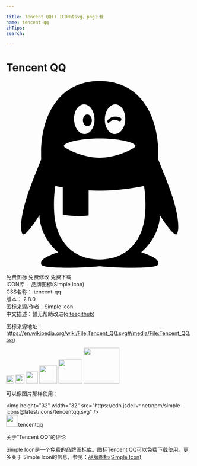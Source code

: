 ```yaml
---

title: Tencent QQ() ICON转svg、png下载
name: tencent-qq
zhTips: 
search: 

---
```


# Tencent QQ  <small style="font-size: 60%;font-weight: 100"></small>

<div id="svg" class="svg-wrap">
<svg xmlns="http://www.w3.org/2000/svg" role="img" viewBox="0 0 24 24"><title>Tencent QQ icon</title><path d="M21.395 15.035a39.548 39.548 0 0 0-.803-2.264l-1.079-2.695c.001-.032.014-.562.014-.836C19.526 4.632 17.351 0 12 0S4.474 4.632 4.474 9.241c0 .274.013.804.014.836l-1.08 2.695a38.97 38.97 0 0 0-.802 2.264c-1.021 3.283-.69 4.643-.438 4.673.54.065 2.103-2.472 2.103-2.472 0 1.469.756 3.387 2.394 4.771-.612.188-1.363.479-1.845.835-.434.32-.379.646-.301.778.343.578 5.883.369 7.482.189 1.6.18 7.14.389 7.483-.189.078-.132.132-.458-.301-.778-.483-.356-1.233-.646-1.846-.836 1.637-1.384 2.393-3.302 2.393-4.771 0 0 1.563 2.537 2.103 2.472.251-.03.581-1.39-.438-4.673zM12.662 4.846c.039-1.052.659-1.878 1.385-1.846s1.281.912 1.242 1.964c-.039 1.051-.659 1.878-1.385 1.846s-1.282-.912-1.242-1.964zM9.954 3c.725-.033 1.345.794 1.384 1.846.04 1.052-.517 1.931-1.242 1.963-.726.033-1.346-.794-1.385-1.845C8.672 3.912 9.228 3.033 9.954 3zM7.421 8.294c.194-.43 2.147-.908 4.566-.908h.026c2.418 0 4.372.479 4.566.908a.14.14 0 0 1 .014.061c0 .031-.01.059-.026.083-.163.238-2.333 1.416-4.553 1.416h-.026c-2.221 0-4.39-1.178-4.553-1.416a.136.136 0 0 1-.014-.144zm10.422 8.622c-.22 3.676-2.403 5.987-5.774 6.021h-.137c-3.37-.033-5.554-2.345-5.773-6.021-.081-1.35.001-2.496.147-3.43.318.063.638.122.958.176v3.506s1.658.334 3.318.103v-3.225c.488.027.96.04 1.406.034h.025c1.678.021 3.714-.204 5.683-.594.146.934.227 2.08.147 3.43zM10.48 5.804c.313-.041.542-.409.508-.825-.033-.415-.314-.72-.629-.679-.313.04-.541.409-.508.824.034.417.315.72.629.68zM14.479 5.156c.078.037.221.042.289-.146.035-.095.025-.165-.009-.214-.023-.033-.133-.118-.371-.176-.904-.22-1.341.384-1.405.499-.04.072-.012.176.056.227.067.051.139.037.179-.006.58-.628 1.21-.208 1.261-.184z"/></svg>
</div>
<detail full-name='tencent-qq'></detail>

<div class="detail-page">
<p>
<span><span class="badge-success badge">免费图标</span> <span class="badge-success badge">免费修改</span>  <span class="badge-success badge">免费下载</span> </span>
<br/>
<span>
ICON库：
<span class="badge-secondary badge">品牌图标(Simple Icon)</span> 
</span>
<br/>
<span>
CSS名称：
<span class="badge-secondary badge">tencent-qq</span> 
</span>

<br/>
<span>
版本：
<span class="badge-secondary badge">2.8.0</span> 
</span>
<br/>
<span>图标来源/作者：<span class="badge-light badge">Simple Icon</span></span> 
<br/>
<span class="zh-detail">中文描述：暂无<span class="help-link"><span>帮助改进</span>(<a href="https://gitee.com/liuwave/icon-helper/edit/master/json/brands/tencent-qq.json" target="_blank" rel="noopener noreferrer">gitee</a><a href="https://github.com/liuwave/icon-helper/edit/master/json/brands/tencent-qq.json" target="_blank" rel="noopener noreferrer">github</a></span>)</span><br/>
</p>
</div><div class="description description alert alert-light"><p>图标来源地址：<a href="https://en.wikipedia.org/wiki/File:Tencent_QQ.svg#/media/File:Tencent_QQ.svg" target="_blank" rel="noopener noreferrer">https://en.wikipedia.org/wiki/File:Tencent_QQ.svg#/media/File:Tencent_QQ.svg</a></p></div>
<div class="alert alert-dark">
<img height="21" width="21" src="https://cdn.jsdelivr.net/npm/simple-icons@latest/icons/tencentqq.svg" />
<img height="24" width="24" src="https://cdn.jsdelivr.net/npm/simple-icons@latest/icons/tencentqq.svg" />
<img height="32" width="32" src="https://cdn.jsdelivr.net/npm/simple-icons@latest/icons/tencentqq.svg" />
<img height="48" width="48" src="https://cdn.jsdelivr.net/npm/simple-icons@latest/icons/tencentqq.svg" />
<img height="64" width="64" src="https://cdn.jsdelivr.net/npm/simple-icons@latest/icons/tencentqq.svg" />
<img height="96" width="96" src="https://cdn.jsdelivr.net/npm/simple-icons@latest/icons/tencentqq.svg" />

</div>
<div>
  <p>可以像图片那样使用：    
  </p>
  <div class="alert alert-primary" style="font-size: 14px">
    &lt;img height="32" width="32" src="https://cdn.jsdelivr.net/npm/simple-icons@latest/icons/tencentqq.svg" /&gt;
    <copy-btn content='<img height="32" width="32" src="https://cdn.jsdelivr.net/npm/simple-icons@latest/icons/tencentqq.svg" />'></copy-btn>
  </div>
  <div class="alert alert-secondary">
    <img height="32" width="32" src="https://cdn.jsdelivr.net/npm/simple-icons@latest/icons/tencentqq.svg" />tencentqq
    <copy-btn content="tencentqq" btn-title="复制图标名称"></copy-btn>
  </div>
</div>

<Vssue title="关于“Tencent QQ”的评论" >关于“Tencent QQ”的评论</Vssue>


<div><p>Simple Icon是一个免费的品牌图标库。图标Tencent QQ可以免费下载使用。更多关于  Simple Icon的信息，参见：<a target="_blank" href="https://iconhelper.cn/brands.html">品牌图标(Simple Icon)</a>
</p></div>
